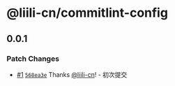 # @liili-cn/commitlint-config

## 0.0.1

### Patch Changes

- [#1](https://github.com/liili-cn/claystove/pull/1) [`568ea3e`](https://github.com/liili-cn/claystove/commit/568ea3e7e2ad77d08b2bfcb81afbb864bd6d5583) Thanks [@liili-cn](https://github.com/liili-cn)! - 初次提交
